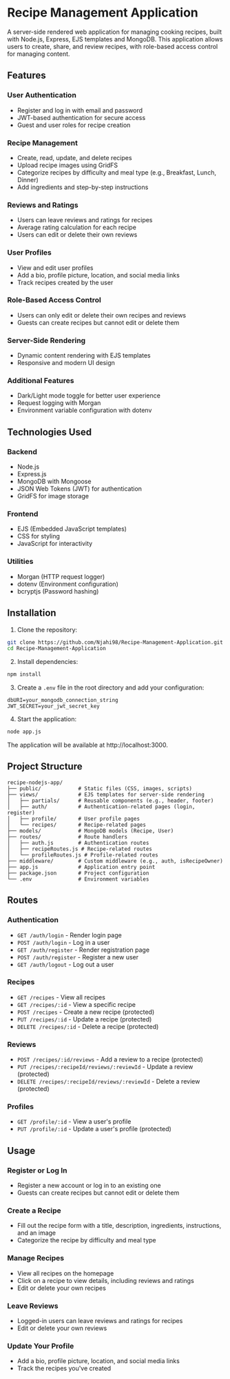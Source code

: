 # Recipe Management Application

A server-side rendered web application for managing cooking recipes, built with Node.js, Express, EJS templates and MongoDB. This application allows users to create, share, and review recipes, with role-based access control for managing content.

## Features

### User Authentication
- Register and log in with email and password
- JWT-based authentication for secure access
- Guest and user roles for recipe creation

### Recipe Management
- Create, read, update, and delete recipes
- Upload recipe images using GridFS
- Categorize recipes by difficulty and meal type (e.g., Breakfast, Lunch, Dinner)
- Add ingredients and step-by-step instructions

### Reviews and Ratings
- Users can leave reviews and ratings for recipes
- Average rating calculation for each recipe
- Users can edit or delete their own reviews

### User Profiles
- View and edit user profiles
- Add a bio, profile picture, location, and social media links
- Track recipes created by the user

### Role-Based Access Control
- Users can only edit or delete their own recipes and reviews
- Guests can create recipes but cannot edit or delete them

### Server-Side Rendering
- Dynamic content rendering with EJS templates
- Responsive and modern UI design

### Additional Features
- Dark/Light mode toggle for better user experience
- Request logging with Morgan
- Environment variable configuration with dotenv

## Technologies Used

### Backend
- Node.js
- Express.js
- MongoDB with Mongoose
- JSON Web Tokens (JWT) for authentication
- GridFS for image storage

### Frontend
- EJS (Embedded JavaScript templates)
- CSS for styling
- JavaScript for interactivity

### Utilities
- Morgan (HTTP request logger)
- dotenv (Environment configuration)
- bcryptjs (Password hashing)

## Installation

1. Clone the repository:
```bash
git clone https://github.com/Njahi98/Recipe-Management-Application.git
cd Recipe-Management-Application
```

2. Install dependencies:
```bash
npm install
```

3. Create a `.env` file in the root directory and add your configuration:
```
dbURI=your_mongodb_connection_string
JWT_SECRET=your_jwt_secret_key
```

4. Start the application:
```bash
node app.js
```

The application will be available at http://localhost:3000.

## Project Structure
```
recipe-nodejs-app/
├── public/            # Static files (CSS, images, scripts)
├── views/             # EJS templates for server-side rendering
│   ├── partials/      # Reusable components (e.g., header, footer)
│   ├── auth/          # Authentication-related pages (login, register)
│   ├── profile/       # User profile pages
│   └── recipes/       # Recipe-related pages
├── models/            # MongoDB models (Recipe, User)
├── routes/            # Route handlers
│   ├── auth.js        # Authentication routes
│   ├── recipeRoutes.js # Recipe-related routes
│   └── profileRoutes.js # Profile-related routes
├── middleware/        # Custom middleware (e.g., auth, isRecipeOwner)
├── app.js             # Application entry point
├── package.json       # Project configuration
└── .env               # Environment variables
```

## Routes

### Authentication
- `GET /auth/login` - Render login page
- `POST /auth/login` - Log in a user
- `GET /auth/register` - Render registration page
- `POST /auth/register` - Register a new user
- `GET /auth/logout` - Log out a user

### Recipes
- `GET /recipes` - View all recipes
- `GET /recipes/:id` - View a specific recipe
- `POST /recipes` - Create a new recipe (protected)
- `PUT /recipes/:id` - Update a recipe (protected)
- `DELETE /recipes/:id` - Delete a recipe (protected)

### Reviews
- `POST /recipes/:id/reviews` - Add a review to a recipe (protected)
- `PUT /recipes/:recipeId/reviews/:reviewId` - Update a review (protected)
- `DELETE /recipes/:recipeId/reviews/:reviewId` - Delete a review (protected)

### Profiles
- `GET /profile/:id` - View a user's profile
- `PUT /profile/:id` - Update a user's profile (protected)

## Usage

### Register or Log In
- Register a new account or log in to an existing one
- Guests can create recipes but cannot edit or delete them

### Create a Recipe
- Fill out the recipe form with a title, description, ingredients, instructions, and an image
- Categorize the recipe by difficulty and meal type

### Manage Recipes
- View all recipes on the homepage
- Click on a recipe to view details, including reviews and ratings
- Edit or delete your own recipes

### Leave Reviews
- Logged-in users can leave reviews and ratings for recipes
- Edit or delete your own reviews

### Update Your Profile
- Add a bio, profile picture, location, and social media links
- Track the recipes you've created
